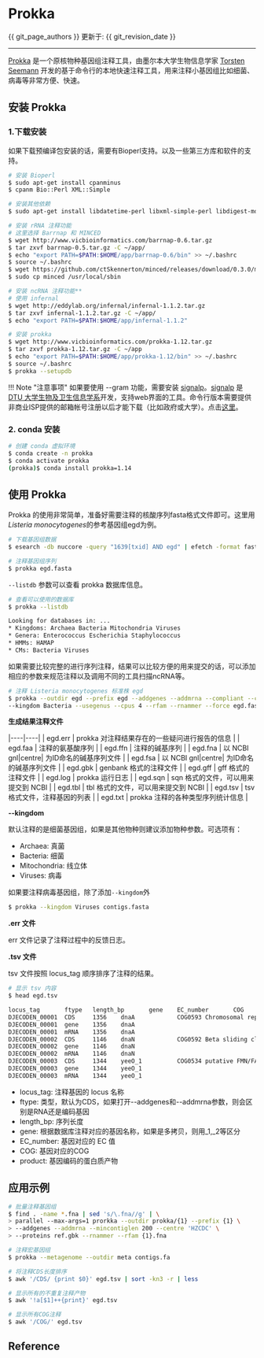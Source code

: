 # Prokka

{{ git_page_authors }} 更新于: {{ git_revision_date }}

---

[Prokka][] 是一个原核物种基因组注释工具，由墨尔本大学生物信息学家 [Torsten Seemann](https://tseemann.github.io/) 开发的基于命令行的本地快速注释工具，用来注释小基因组比如细菌、病毒等非常方便、快速。

## 安装 Prokka

### 1.下载安装

如果下载预编译包安装的话，需要有Bioperl支持。以及一些第三方库和软件的支持。

```bash
# 安装 Bioperl
$ sudo apt-get install cpanminus
$ cpanm Bio::Perl XML::Simple

# 安装其他依赖
$ sudo apt-get install libdatetime-perl libxml-simple-perl libdigest-md5-perl git default-jre bioperl

# 安装 rRNA 注释功能
# 这里选择 Barrnap 和 MINCED
$ wget http://www.vicbioinformatics.com/barrnap-0.6.tar.gz
$ tar zxvf barrnap-0.5.tar.gz -C ~/app/
$ echo "export PATH=$PATH:$HOME/app/barrnap-0.6/bin" >> ~/.bashrc
$ source ~/.bashrc
$ wget https://github.com/ctSkennerton/minced/releases/download/0.3.0/minced
$ sudo cp minced /usr/local/sbin

# 安装 ncRNA 注释功能**
# 使用 infernal
$ wget http://eddylab.org/infernal/infernal-1.1.2.tar.gz
$ tar zxvf infernal-1.1.2.tar.gz -C ~/app/
$ echo "export PATH=$PATH:$HOME/app/infernal-1.1.2"

# 安装 prokka
$ wget http://www.vicbioinformatics.com/prokka-1.12.tar.gz
$ tar zxvf prokka-1.12.tar.gz -C ~/app
$ echo "export PATH=$PATH:$HOME/app/prokka-1.12/bin" >> ~/.bashrc
$ source ~/.bashrc
$ prokka --setupdb
```

!!! Note "注意事项"
    如果要使用 --gram 功能，需要安装 [signalp](http://www.cbs.dtu.dk/services/SignalP/)。[signalp](http://www.cbs.dtu.dk/services/SignalP/) 是 [DTU 大学生物及卫生信息学系](http://www.cbs.dtu.dk/index.html)开发，支持web界面的工具。命令行版本需要提供非商业ISP提供的邮箱帐号注册以后才能下载（比如政府或大学）。点击[这里](http://www.cbs.dtu.dk/cgi-bin/nph-sw_request?signalp)。

### 2. conda 安装

```bash
# 创建 conda 虚拟环境
$ conda create -n prokka
$ conda activate prokka
(prokka)$ conda install prokka=1.14
```

## 使用 Prokka

Prokka 的使用非常简单，准备好需要注释的核酸序列fasta格式文件即可。这里用*Listeria monocytogenes*的参考基因组egd为例。

```bash
# 下载基因组数据
$ esearch -db nuccore -query "1639[txid] AND egd" | efetch -format fasta > egd.fasta

# 注释基因组序列
$ prokka egd.fasta
```

`--listdb` 参数可以查看 prokka 数据库信息。

```bash
# 查看可以使用的数据库
$ prokka --listdb

Looking for databases in: ...
* Kingdoms: Archaea Bacteria Mitochondria Viruses
* Genera: Enterococcus Escherichia Staphylococcus
* HMMs: HAMAP
* CMs: Bacteria Viruses
```

如果需要比较完整的进行序列注释，结果可以比较方便的用来提交的话，可以添加相应的参数来规范注释以及调用不同的工具扫描ncRNA等。

```bash
# 注释 Listeria monocytogenes 标准株 egd
$ prokka --outdir egd --prefix egd --addgenes --addmrna --compliant --centre CDC --genus Listeria --species "Listeria monocytogenes" --strain egd
--kingdom Bacteria --usegenus --cpus 4 --rfam --rnammer --force egd.fasta
```

**生成结果注释文件**

|----|----|
| egd.err | prokka 对注释结果存在的一些疑问进行报告的信息 |
| egd.faa | 注释的氨基酸序列 |
| egd.ffn | 注释的碱基序列 |
| egd.fna | 以 NCBI gnl|centre| 为ID命名的碱基序列文件 |
| egd.fsa | 以 NCBI gnl|centre| 为ID命名的碱基序列文件 |
| egd.gbk | genbank 格式的注释文件 |
| egd.gff | gff 格式的注释文件 |
| egd.log | prokka 运行日志 |
| egd.sqn | sqn 格式的文件，可以用来提交到 NCBI |
| egd.tbl | tbl 格式的文件，可以用来提交到 NCBI |
| egd.tsv | tsv 格式文件，注释基因的列表 |
| egd.txt | prokka 注释的各种类型序列统计信息 |

**--kingdom**

默认注释的是细菌基因组，如果是其他物种则建议添加物种参数。可选项有：

* Archaea: 真菌
* Bacteria: 细菌
* Mitochondria: 线立体
* Viruses: 病毒

如果要注释病毒基因组，除了添加`--kingdom`外

```bash
$ prokka --kingdom Viruses contigs.fasta
```

**.err 文件**

err 文件记录了注释过程中的反馈日志。

**.tsv 文件**

tsv 文件按照 locus_tag 顺序排序了注释的结果。

```bash
# 显示 tsv 内容
$ head egd.tsv

locus_tag       ftype   length_bp       gene    EC_number       COG     product
DJECODEN_00001  CDS     1356    dnaA            COG0593 Chromosomal replication initiator protein DnaA
DJECODEN_00001  gene    1356    dnaA
DJECODEN_00001  mRNA    1356    dnaA
DJECODEN_00002  CDS     1146    dnaN            COG0592 Beta sliding clamp
DJECODEN_00002  gene    1146    dnaN
DJECODEN_00002  mRNA    1146    dnaN
DJECODEN_00003  CDS     1344    yeeO_1          COG0534 putative FMN/FAD exporter YeeO
DJECODEN_00003  gene    1344    yeeO_1
DJECODEN_00003  mRNA    1344    yeeO_1
```

- locus_tag: 注释基因的 locus 名称
- ftype: 类型，默认为CDS，如果打开--addgenes和--addmrna参数，则会区别是RNA还是编码基因
- length_bp: 序列长度
- gene: 根据数据库注释对应的基因名称，如果是多拷贝，则用_1,_2等区分
- EC_number: 基因对应的 EC 值
- COG: 基因对应的COG
- product: 基因编码的蛋白质产物

## 应用示例

```bash
# 批量注释基因组
$ find . -name *.fna | sed 's/\.fna//g' | \
> parallel --max-args=1 prorkka --outdir prokka/{1} --prefix {1} \
> --addgenes --addmrna --mincontiglen 200 --centre 'HZCDC' \
> --proteins ref.gbk --rnammer --rfam {1}.fna

# 注释宏基因组
$ prokka --metagenome --outdir meta contigs.fa

# 将注释CDS长度排序
$ awk '/CDS/ {print $0}' egd.tsv | sort -kn3 -r | less

# 显示所有的不重复注释产物
$ awk '!a[$1]++{print}' egd.tsv

# 显示所有COG注释
$ awk '/COG/' egd.tsv
```

## Reference

[Prokka]: https://github.com/tseemann/prokka "Prokka"
